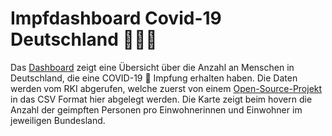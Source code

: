 # Impfdashboard Covid-19 Deutschland 💉🇩🇪

Das [Dashboard](https://impfdashboard.jcofman.de/) zeigt eine Übersicht über die Anzahl an Menschen in Deutschland, die eine COVID-19 💉 Impfung erhalten haben. Die Daten werden vom RKI abgerufen, welche zuerst von einem [Open-Source-Projekt](https://github.com/mathiasbynens/covid-19-vaccinations-germany) in das CSV Format hier abgelegt werden. Die Karte zeigt beim hovern die Anzahl der geimpften Personen pro Einwohnerinnen und Einwohner im jeweiligen Bundesland.

